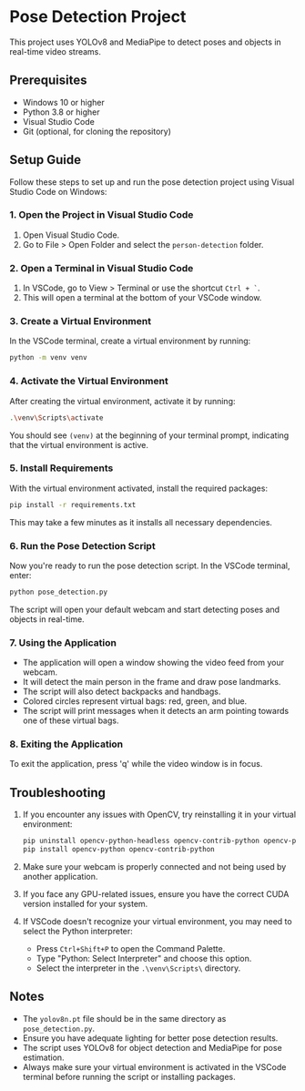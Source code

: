 # Pose Detection Project

This project uses YOLOv8 and MediaPipe to detect poses and objects in real-time video streams.

## Prerequisites

- Windows 10 or higher
- Python 3.8 or higher
- Visual Studio Code
- Git (optional, for cloning the repository)

## Setup Guide

Follow these steps to set up and run the pose detection project using Visual Studio Code on Windows:

### 1. Open the Project in Visual Studio Code

1. Open Visual Studio Code.
2. Go to File > Open Folder and select the `person-detection` folder.

### 2. Open a Terminal in Visual Studio Code

1. In VSCode, go to View > Terminal or use the shortcut `` Ctrl + ` ``.
2. This will open a terminal at the bottom of your VSCode window.

### 3. Create a Virtual Environment

In the VSCode terminal, create a virtual environment by running:

```bash
python -m venv venv
```

### 4. Activate the Virtual Environment

After creating the virtual environment, activate it by running:

```bash
.\venv\Scripts\activate
```

You should see `(venv)` at the beginning of your terminal prompt, indicating that the virtual environment is active.

### 5. Install Requirements

With the virtual environment activated, install the required packages:

```bash
pip install -r requirements.txt
```

This may take a few minutes as it installs all necessary dependencies.

### 6. Run the Pose Detection Script

Now you're ready to run the pose detection script. In the VSCode terminal, enter:

```bash
python pose_detection.py
```

The script will open your default webcam and start detecting poses and objects in real-time.

### 7. Using the Application

- The application will open a window showing the video feed from your webcam.
- It will detect the main person in the frame and draw pose landmarks.
- The script will also detect backpacks and handbags.
- Colored circles represent virtual bags: red, green, and blue.
- The script will print messages when it detects an arm pointing towards one of these virtual bags.

### 8. Exiting the Application

To exit the application, press 'q' while the video window is in focus.

## Troubleshooting

1. If you encounter any issues with OpenCV, try reinstalling it in your virtual environment:
   ```bash
   pip uninstall opencv-python-headless opencv-contrib-python opencv-python
   pip install opencv-python opencv-contrib-python
   ```

2. Make sure your webcam is properly connected and not being used by another application.

3. If you face any GPU-related issues, ensure you have the correct CUDA version installed for your system.

4. If VSCode doesn't recognize your virtual environment, you may need to select the Python interpreter:
   - Press `Ctrl+Shift+P` to open the Command Palette.
   - Type "Python: Select Interpreter" and choose this option.
   - Select the interpreter in the `.\venv\Scripts\` directory.

## Notes

- The `yolov8n.pt` file should be in the same directory as `pose_detection.py`.
- Ensure you have adequate lighting for better pose detection results.
- The script uses YOLOv8 for object detection and MediaPipe for pose estimation.
- Always make sure your virtual environment is activated in the VSCode terminal before running the script or installing packages.